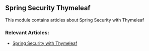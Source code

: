 ## Spring Security Thymeleaf

This module contains articles about Spring Security with Thymeleaf

### Relevant Articles: 

- [Spring Security with Thymeleaf](https://www.baeldung.com/spring-security-thymeleaf)
